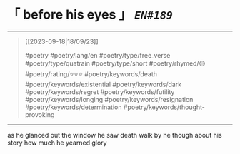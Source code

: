 # &#12300; before his eyes &#12301; *`EN#189`*

---

> [[2023-09-18|18/09/23]]
> 
> #poetry 
> #poetry/lang/en 
> #poetry/type/free_verse #poetry/type/quatrain #poetry/type/short 
> #poetry/rhymed/🟡 
> #poetry/rating/⭐⭐⭐ 
> #poetry/keywords/death #poetry/keywords/existential #poetry/keywords/dark #poetry/keywords/regret #poetry/keywords/futility #poetry/keywords/longing #poetry/keywords/resignation #poetry/keywords/determination #poetry/keywords/thought-provoking 

---

as he glanced out the window
he saw death walk by
he though about his story
how much he yearned glory